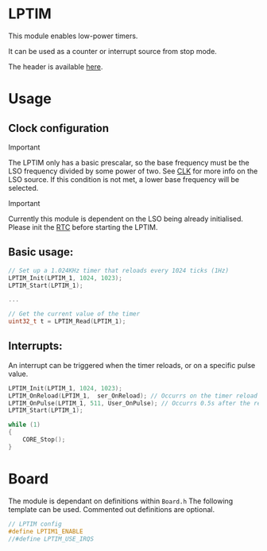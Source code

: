 # LPTIM
This module enables low-power timers.

It can be used as a counter or interrupt source from stop mode.

The header is available [here](../Lib/LPTIM.h).

# Usage

## Clock configuration

> [!IMPORTANT]
> The LPTIM only has a basic prescalar, so the base frequency must be the LSO frequency divided by some power of two.
See [CLK](./CLK.md#low-speed-oscillators) for more info on the LSO source. If this condition is not met, a lower base frequency will be selected.

> [!IMPORTANT]
> Currently this module is dependent on the LSO being already initialised. Please init the [RTC](./RTC.md) before starting the LPTIM.

## Basic usage:
```c
// Set up a 1.024KHz timer that reloads every 1024 ticks (1Hz)
LPTIM_Init(LPTIM_1, 1024, 1023);
LPTIM_Start(LPTIM_1);

...

// Get the current value of the timer
uint32_t t = LPTIM_Read(LPTIM_1);
```

## Interrupts:
An interrupt can be triggered when the timer reloads, or on a specific pulse value.

```c
LPTIM_Init(LPTIM_1, 1024, 1023);
LPTIM_OnReload(LPTIM_1,  ser_OnReload); // Occurrs on the timer reload (1Hz)
LPTIM_OnPulse(LPTIM_1, 511, User_OnPulse); // Occurrs 0.5s after the reload event.
LPTIM_Start(LPTIM_1);

while (1)
{
    CORE_Stop();
}
```

# Board
The module is dependant on definitions within `Board.h`
The following template can be used. Commented out definitions are optional.

```c
// LPTIM config
#define LPTIM1_ENABLE
//#define LPTIM_USE_IRQS
```
